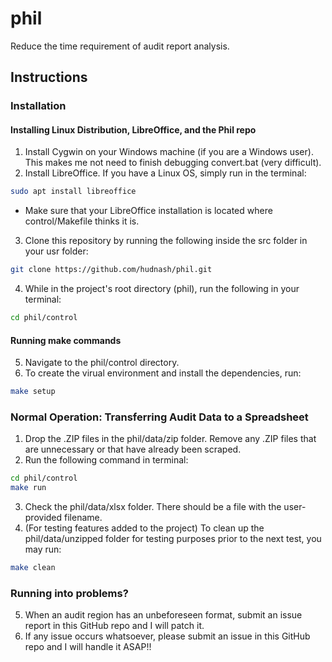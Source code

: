 # phil
Reduce the time requirement of audit report analysis.
## Instructions
### Installation
#### Installing Linux Distribution, LibreOffice, and the Phil repo
1. Install Cygwin on your Windows machine (if you are a Windows user). This makes me not need to finish debugging convert.bat (very difficult).
2. Install LibreOffice. If you have a Linux OS, simply run in the terminal:
```bash
sudo apt install libreoffice
```
- Make sure that your LibreOffice installation is located where control/Makefile thinks it is.
3. Clone this repository by running the following inside the src folder in your usr folder:
```bash
git clone https://github.com/hudnash/phil.git
```
4. While in the project's root directory (phil), run the following in your terminal:
```bash
cd phil/control
```
#### Running make commands
5. Navigate to the phil/control directory.
6. To create the virual environment and install the dependencies, run:
```bash
make setup
```
### Normal Operation: Transferring Audit Data to a Spreadsheet
1. Drop the .ZIP files in the phil/data/zip folder. Remove any .ZIP files that are unnecessary or that have already been scraped.
2. Run the following command in terminal:
```bash
cd phil/control
make run
```
3. Check the phil/data/xlsx folder. There should be a file with the user-provided filename.
4. (For testing features added to the project) To clean up the phil/data/unzipped folder for testing purposes prior to the next test, you may run:
```bash
make clean
```
### Running into problems?
5. When an audit region has an unbeforeseen format, submit an issue report in this GitHub repo and I will patch it.
6. If any issue occurs whatsoever, please submit an issue in this GitHub repo and I will handle it ASAP!!

